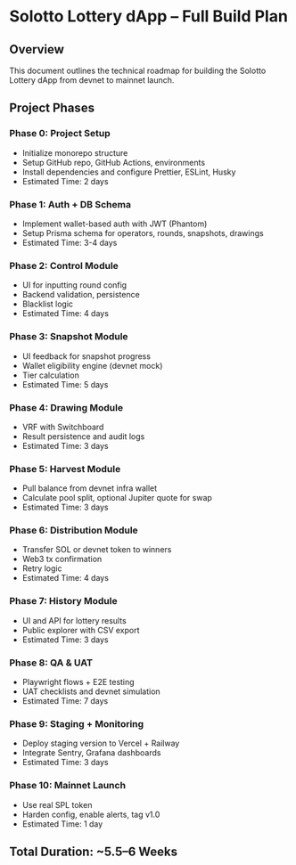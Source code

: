 # Solotto Lottery dApp – Full Build Plan

## Overview

This document outlines the technical roadmap for building the Solotto Lottery dApp from devnet to mainnet launch.

## Project Phases

### Phase 0: Project Setup
- Initialize monorepo structure
- Setup GitHub repo, GitHub Actions, environments
- Install dependencies and configure Prettier, ESLint, Husky
- Estimated Time: 2 days

### Phase 1: Auth + DB Schema
- Implement wallet-based auth with JWT (Phantom)
- Setup Prisma schema for operators, rounds, snapshots, drawings
- Estimated Time: 3-4 days

### Phase 2: Control Module
- UI for inputting round config
- Backend validation, persistence
- Blacklist logic
- Estimated Time: 4 days

### Phase 3: Snapshot Module
- UI feedback for snapshot progress
- Wallet eligibility engine (devnet mock)
- Tier calculation
- Estimated Time: 5 days

### Phase 4: Drawing Module
- VRF with Switchboard
- Result persistence and audit logs
- Estimated Time: 3 days

### Phase 5: Harvest Module
- Pull balance from devnet infra wallet
- Calculate pool split, optional Jupiter quote for swap
- Estimated Time: 3 days

### Phase 6: Distribution Module
- Transfer SOL or devnet token to winners
- Web3 tx confirmation
- Retry logic
- Estimated Time: 4 days

### Phase 7: History Module
- UI and API for lottery results
- Public explorer with CSV export
- Estimated Time: 3 days

### Phase 8: QA & UAT
- Playwright flows + E2E testing
- UAT checklists and devnet simulation
- Estimated Time: 7 days

### Phase 9: Staging + Monitoring
- Deploy staging version to Vercel + Railway
- Integrate Sentry, Grafana dashboards
- Estimated Time: 3 days

### Phase 10: Mainnet Launch
- Use real SPL token
- Harden config, enable alerts, tag v1.0
- Estimated Time: 1 day

## Total Duration: ~5.5–6 Weeks